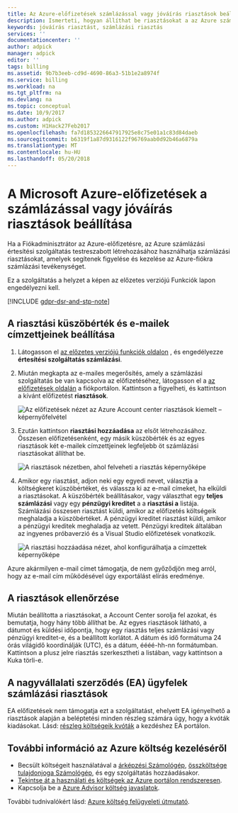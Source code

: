 ```yaml
---
title: Az Azure-előfizetések számlázással vagy jóváírás riasztások beállítása |} Microsoft Docs
description: Ismerteti, hogyan állíthat be riasztásokat a az Azure számlázásának számlázási meglepetések számát elkerülése érdekében.
keywords: jóváírás riasztást, számlázási riasztás
services: ''
documentationcenter: ''
author: adpick
manager: adpick
editor: ''
tags: billing
ms.assetid: 9b7b3eeb-cd9d-4690-86a3-51b1e2a8974f
ms.service: billing
ms.workload: na
ms.tgt_pltfrm: na
ms.devlang: na
ms.topic: conceptual
ms.date: 10/9/2017
ms.author: adpick
ms.custom: H1Hack27Feb2017
ms.openlocfilehash: fa7d1853226647917925e8c75e01a1c83d84daeb
ms.sourcegitcommit: b6319f1a87d9316122f96769aab0d92b46a6879a
ms.translationtype: MT
ms.contentlocale: hu-HU
ms.lasthandoff: 05/20/2018
---
```

# <a name="set-up-billing-or-credit-alerts-for-your-microsoft-azure-subscriptions"></a>A Microsoft Azure-előfizetések a számlázással vagy jóváírás riasztások beállítása
Ha a Fiókadminisztrátor az Azure-előfizetésre, az Azure számlázási értesítési szolgáltatás testreszabott létrehozásához használhatja számlázási riasztásokat, amelyek segítenek figyelése és kezelése az Azure-fiókra számlázási tevékenységet.

Ez a szolgáltatás a helyzet a képen az előzetes verziójú Funkciók lapon engedélyezni kell.

[!INCLUDE [gdpr-dsr-and-stp-note](../../includes/gdpr-dsr-and-stp-note.md)]

## <a name="set-the-alert-threshold-and-email-recipients"></a>A riasztási küszöbérték és e-mailek címzettjeinek beállítása
1. Látogasson el [az előzetes verziójú funkciók oldalon](https://account.windowsazure.com/PreviewFeatures) , és engedélyezze **értesítési szolgáltatás számlázási**.

1. Miután megkapta az e-mailes megerősítés, amely a számlázási szolgáltatás be van kapcsolva az előfizetéséhez, látogasson el a [az előfizetések oldalán](https://account.windowsazure.com/Subscriptions) a fiókportálon. Kattintson a figyelheti, és kattintson a kívánt előfizetést **riasztások**.

    ![Az előfizetések nézet az Azure Account center riasztások kiemelt – képernyőfelvétel][Image1]

2. Ezután kattintson **riasztási hozzáadása** az elsőt létrehozásához. Összesen előfizetésenként, egy másik küszöbérték és az egyes riasztások két e-mailek címzettjeinek legfeljebb öt számlázási riasztásokat állíthat be.

    ![A riasztások nézetben, ahol felveheti a riasztás képernyőképe][Image2]

3. Amikor egy riasztást, adjon neki egy egyedi nevet, választja a költségkeret küszöbértéket, és válassza ki az e-mail címeket, ha elküldi a riasztásokat. A küszöbérték beállításakor, vagy választhat egy **teljes számlázási** vagy egy **pénzügyi kreditet** a a **riasztási a** listája. Számlázási összesen riasztást küldi, amikor az előfizetés költségeik meghaladja a küszöbértéket. A pénzügyi kreditet riasztást küldi, amikor a pénzügyi kreditek meghaladja az vetett. Pénzügyi kreditek általában az ingyenes próbaverzió és a Visual Studio előfizetések vonatkozik.

    ![A riasztási hozzáadása nézet, ahol konfigurálhatja a címzettek képernyőképe][Image3]

Azure akármilyen e-mail címet támogatja, de nem győződjön meg arról, hogy az e-mail cím működésével úgy exportálást elírás eredménye.

## <a name="check-on-your-alerts"></a>A riasztások ellenőrzése
Miután beállította a riasztásokat, a Account Center sorolja fel azokat, és bemutatja, hogy hány több állíthat be. Az egyes riasztások látható, a dátumot és küldési időpontja, hogy egy riasztás teljes számlázási vagy pénzügyi kreditet-e, és a beállított korlátot. A dátum és idő formátuma 24 órás világidő koordinálják (UTC), és a dátum, éééé-hh-nn formátumban. Kattintson a plusz jelre riasztás szerkesztheti a listában, vagy kattintson a Kuka törli-e.

## <a name="billing-alerts-for-enterprise-agreement-ea-customers"></a>A nagyvállalati szerződés (EA) ügyfelek számlázási riasztások
EA előfizetések nem támogatja ezt a szolgáltatást, ehelyett EA igényelhető a riasztások alapján a beléptetési minden részleg számára úgy, hogy a kvóták kiadásokat. Lásd: [részleg költségeik kvóták](https://ea.azure.com/helpdocs/departmentSpendingQuotas) a kezdéshez EA portálon.

## <a name="learn-more-about-azure-cost-management"></a>További információ az Azure költség kezeléséről
- Becsült költségeit használatával a [árképzési Számológép](https://azure.microsoft.com/pricing/calculator/), [összköltsége tulajdonjoga Számológép](https://aka.ms/azure-tco-calculator), és egy szolgáltatás hozzáadásakor.
- [Tekintse át a használati és költségek az Azure portálon rendszeresen](billing-getting-started.md#costs).
- Kapcsolja be a [Azure Advisor költség javaslatok](../advisor/advisor-cost-recommendations.md).

További tudnivalókért lásd: [Azure költség felügyeleti útmutató](billing-getting-started.md).

[Image1]: ./media/azure-billing-set-up-alerts/billingalert1.png 
[Image2]: ./media/azure-billing-set-up-alerts/billingalert2.png
[Image3]: ./media/azure-billing-set-up-alerts/billingalerts3.png 

